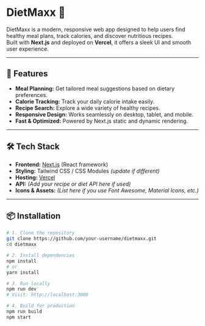 # DietMaxx 🥗

DietMaxx is a modern, responsive web app designed to help users find healthy meal plans, track calories, and discover nutritious recipes.  
Built with **Next.js** and deployed on **Vercel**, it offers a sleek UI and smooth user experience.

---

## 🚀 Features

- **Meal Planning:** Get tailored meal suggestions based on dietary preferences.
- **Calorie Tracking:** Track your daily calorie intake easily.
- **Recipe Search:** Explore a wide variety of healthy recipes.
- **Responsive Design:** Works seamlessly on desktop, tablet, and mobile.
- **Fast & Optimized:** Powered by Next.js static and dynamic rendering.

---

## 🛠 Tech Stack

- **Frontend:** [Next.js](https://nextjs.org/) (React framework)  
- **Styling:** Tailwind CSS / CSS Modules *(update if different)*  
- **Hosting:** [Vercel](https://vercel.com/)  
- **API:** *(Add your recipe or diet API here if used)*  
- **Icons & Assets:** *(List here if you use Font Awesome, Material Icons, etc.)*

---

## 📦 Installation

```bash
# 1. Clone the repository
git clone https://github.com/your-username/dietmaxx.git
cd dietmaxx

# 2. Install dependencies
npm install
# or
yarn install

# 3. Run locally
npm run dev
# Visit: http://localhost:3000

# 4. Build for production
npm run build
npm start
